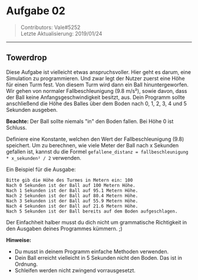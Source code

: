 # Aufgabe 02

> Contributors: Vale#5252  
> Letzte Aktualisierung: 2019/01/24

---

## Towerdrop

Diese Aufgabe ist vielleicht etwas anspruchsvoller. Hier geht es darum, eine Simulation
zu programmieren. Und zwar legt der Nutzer zuerst eine Höhe für einen Turm fest. Von diesem
Turm wird dann ein Ball hinuntergeworfen. Wir gehen von normaler Fallbeschleunigung (9.8 m/s²),
sowie davon, dass der Ball keine Anfangsgeschwindigkeit besitzt, aus. Dein Programm sollte
anschließend die Höhe des Balles über dem Boden nach 0, 1, 2, 3, 4 und 5 Sekunden ausgeben.

**Beachte:** Der Ball sollte niemals "in" den Boden fallen. Bei Höhe 0 ist Schluss.

Definiere eine Konstante, welchen den Wert der Fallbeschleunigung (9.8) speichert.
Um zu berechnen, wie viele Meter der Ball nach x Sekunden gefallen ist, kannst du die Formel
`gefallene_distanz = fallbeschleunigung * x_sekunden² / 2` verwenden.

Ein Beispiel für die Ausgabe:

```
Bitte gib die Höhe des Turmes in Metern ein: 100
Nach 0 Sekunden ist der Ball auf 100 Metern Höhe.
Nach 1 Sekunden ist der Ball auf 95.1 Metern Höhe.
Nach 2 Sekunden ist der Ball auf 80.4 Metern Höhe.
Nach 3 Sekunden ist der Ball auf 55.9 Metern Höhe.
Nach 4 Sekunden ist der Ball auf 21.6 Metern Höhe.
Nach 5 Sekunden ist der Ball bereits auf dem Boden aufgeschlagen.
```

Der Einfachheit halber musst du dich nicht um grammatische Richtigkeit in den Ausgaben
deines Programmes kümmern. ;)

**Hinweise:**
- Du musst in deinem Programm einfache Methoden verwenden.
- Dein Ball erreicht vielleicht in 5 Sekunden nicht den Boden. Das ist in Ordnung.
- Schleifen werden nicht zwingend vorrausgesetzt.